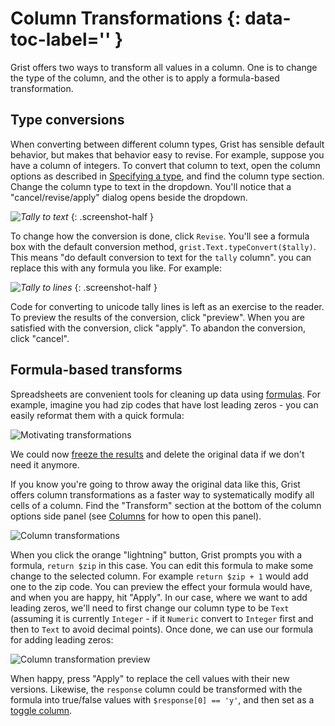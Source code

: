 # Column Transformations {: data-toc-label='' }

Grist offers two ways to transform all values in a column. One is to change the type of the
column, and the other is to apply a formula-based transformation.

## Type conversions

When converting between different column types, Grist has sensible default behavior,
but makes that behavior easy to revise. For example, suppose you have a column of integers.
To convert that column to text, open the column options as described in
[Specifying a type](col-types.md#specifying-a-type), and find the column type section.
Change the column type to text in the dropdown.  You'll notice that a
"cancel/revise/apply" dialog opens beside the dropdown.

*![Tally to text](../images/columns/columns-tally-convert.png)*
{: .screenshot-half }

To change how the conversion is done, click `Revise`.  You'll see
a formula box with the default conversion method,
`grist.Text.typeConvert($tally)`.  This means "do default conversion
to text for the `tally` column".  you can replace this with any formula you
like.  For example:

*![Tally to lines](../images/columns/columns-tally-convert-lines.png)*
{: .screenshot-half }

Code for converting to unicode tally lines is left as an exercise to
the reader.  To preview the results of the conversion, click "preview".
When you are satisfied with the conversion, click "apply".  To abandon
the conversion, click "cancel".

## Formula-based transforms

Spreadsheets are convenient tools for cleaning up data using [formulas](formulas.md).
For example, imagine you had zip codes that have lost leading zeros - you can easily
reformat them with a quick formula:

![Motivating transformations](../images/columns/columns-zip-columns.png)

We could now [freeze the results](formulas.md#freeze-a-formula-column) and delete the
original data if we don't need it anymore.

If you know you're going to throw away the original data like this,
Grist offers column transformations as a faster way to systematically
modify all cells of a column. Find the "Transform" section
at the bottom of the column options side panel (see [Columns](col-types.md) for
how to open this panel).

![Column transformations](../images/columns/columns-transformer.png)

When you click the orange "lightning" button, Grist prompts you with a formula,
`return $zip` in this case.  You can edit this formula to make some change to
the selected column.  For example `return $zip + 1` would add one to the zip code.
You can preview the effect your formula would have, and when you are happy, hit
"Apply".  In our case, where we want to add leading zeros, we'll need to first
change our column type to be `Text` (assuming it is currently `Integer` - if it
`Numeric` convert to `Integer` first and then to `Text` to avoid decimal points).
Once done, we can use our formula for adding leading zeros:

![Column transformation preview](../images/columns/columns-transformer-preview.png)

When happy, press "Apply" to replace the cell values with their new versions.
Likewise, the `response` column could be transformed with the formula into true/false
values with `$response[0] == 'y'`, and then set as a [toggle column](col-types.md#toggle-columns).
